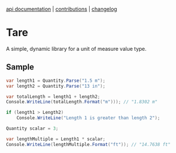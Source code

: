 [api documentation](docs/api/Tare.md 'Tare API') | [contributions](docs/Contributions.md) | [changelog](docs/CHANGELOG.md)

# Tare

A simple, dynamic library for a unit of measure value type.

## Sample

```c#
var length1 = Quantity.Parse("1.5 m");
var length2 = Quantity.Parse("13 in");

var totalLength = length1 + length2;
Console.WriteLine(totalLength.Format("m"))); // "1.8302 m"

if (length1 > Length2)
    Console.WriteLine("Length 1 is greater than length 2");

Quantity scalar = 3;

var lengthMultiple = Length1 * scalar;
Console.WriteLine(lengthMultiple.Format("ft")); // "14.7638 ft"
```
